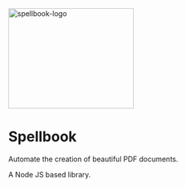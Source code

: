 <img src="https://github.com/nicholasdavidbrown/spellbook/assets/30585304/e9e9b357-75d4-4648-b0f5-9ec55748ec9f" alt="spellbook-logo" width=250 height=200>

# Spellbook
Automate the creation of beautiful PDF documents.

A Node JS based library.

